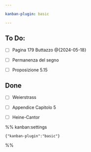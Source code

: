 ```yaml
---

kanban-plugin: basic

---
```


## To Do:

- [ ] Pagina 179 Buttazzo @{2024-05-18}
- [ ] Permanenza del segno
- [ ] Proposizione 5.15


## Done

- [ ] Weierstrass
- [ ] Appendice Capitolo 5
- [ ] Heine-Cantor




%% kanban:settings
```
{"kanban-plugin":"basic"}
```
%%
